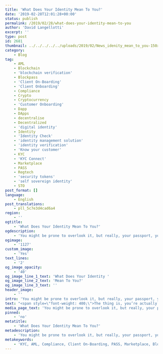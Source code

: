 ```yaml
---
title: 'What Does Your Identity Mean To You?'
date: '2019-02-28T12:01:28+00:00'
status: publish
permalink: /2019/02/28/what-does-your-identity-mean-to-you
author: 'David Langellotti'
excerpt: ''
type: post
id: 2681
thumbnail: ../../../../../uploads/2019/02/News_idenity_mean_to_you-150x150.jpg
category:
    - Blog
tag:
    - AML
    - Blockchain
    - 'blockchain verification'
    - Blockpass
    - 'Client On-Boarding'
    - 'Client Onboarding'
    - Compliance
    - Crypto
    - Cryptocurrency
    - 'Customer Onboarding'
    - Dapp
    - DApps
    - decentralise
    - Decentralized
    - 'digital identity'
    - Identity
    - 'Identity Check'
    - 'identity management solution'
    - 'identity verification'
    - 'Know your customer'
    - KYC
    - 'KYC Connect'
    - Marketplace
    - PASS
    - Regtech
    - 'security tokens'
    - 'self sovereign identity'
    - STO
post_format: []
language:
    - English
post_translations:
    - pll_5c7e3d4cad6a4
region:
    - ''
ogtitle:
    - 'What Does Your Identity Mean To You?'
ogdescription:
    - 'You might be prone to overlook it, but really, your passport, your driver’s license, and your national ID card are pretty remarkable things. Let’s say you want to open a bank account. All you have to do is take one of these documents to a local branch and present it to an employee. Know if your up for another dose of a vaccine? Show your ID to a doctor and he’ll pull up your file.'
ogimage:
    - '1127'
custom_image:
    - 'Yes'
text_lines:
    - '2'
og_image_opacity:
    - '40'
og_image_line_1_text: 'What Does Your Identity '
og_image_line_2_text: 'Mean To You?'
og_image_line_3_text: ''
header_image:
    - ''
intro: 'You might be prone to overlook it, but really, your passport, your driver’s license, and your national ID card are pretty remarkable things. Let’s say you want to open a bank account. All you have to do is take one of these documents to a local branch and present it to an employee. Know if your up for another dose of a vaccine? Show your ID to a doctor and he’ll pull up your file.'
text: "<span style=\"font-weight: 400;\">The thing is, you’re actually in a very privileged position here. In fact,</span><a href=\"http://pubdocs.worldbank.org/en/21571460567481655/April-2016-ID4D-Strategic-RoadmapID4D.pdf\" target=\"_blank\" rel=\"noopener\"><em> more than one billion people alive today have no valid government-issued identity</em></a><i><span style=\"font-weight: 400;\">. </span></i><span style=\"font-weight: 400;\">An entire one-seventh of the world population cannot prove their identities to service providers - and this has sweeping implications. </span><span style=\"font-weight: 400;\">This article goes over just a few of them.</span>\r\n\r\n&nbsp;\r\n\r\n<b>Limited access to healthcare</b>\r\n\r\n<span style=\"font-weight: 400;\">We don’t often think about it, but our identities are absolutely essential to our medical care. In some ways, too, our medical care is essential to the establishment of our identities. </span>\r\n\r\n&nbsp;\r\n\r\n<span style=\"font-weight: 400;\">The very first medical care we receive, of course, is at our birth. A record of this - our birth certificate - lays the foundation for our identity. One of the major contributors to the massive amount of people without provable identities, however, is the fact that fifty percent of low- to mid-income countries have inadequate birth registration systems. </span>\r\n\r\n&nbsp;\r\n\r\n<span style=\"font-weight: 400;\">This is problematic because it leaves millions of children in anonymity until they hopefully get entered into the system at some future date. In the meantime, infant mortality rates increase, since any early health issues go unrecorded. </span>\r\n\r\n&nbsp;\r\n\r\n<span style=\"font-weight: 400;\">Another issue relating to identity in healthcare pertains to vaccination histories. For many vaccines - such as the </span><span style=\"font-weight: 400;\">diphtheria, tetanus and pertussis (DTP3) vaccine - three doses are required. In these cases, records must exist in order to contact patients who <a href=\"https://data.unicef.org/topic/child-health/immunization/\" target=\"_blank\" rel=\"noopener\">require their second or third dose</a></span><span style=\"font-weight: 400;\">. </span>\r\n\r\n&nbsp;\r\n\r\n<b>Financial Exclusion</b>\r\n\r\n<span style=\"font-weight: 400;\">Financial services are nearly universally regulated, requiring the customer to be able to prove who they are. In situations where people have no access to identity documents, financial exclusion is nearly always a given.</span>\r\n\r\n&nbsp;\r\n\r\n<span style=\"font-weight: 400;\">For example, without identity documents, it is simply not feasible to open a bank account. According to the World Bank - owing to a number of factors, including identification - <a href=\"https://globalfindex.worldbank.org/\" target=\"_blank\" rel=\"noopener\">31% of adults worldwide were unbanked as of 2017</a>.</span>\r\n\r\n&nbsp;\r\n\r\n<span style=\"font-weight: 400;\">This is a problem, of course, because it greatly stifles upward mobility. In countries that are still industrializing or developing, one of the key ways that people can improve their lives is by saving until they have enough capital to purchase a home, access education, or start a business. This becomes exceedingly difficult when those people have no ability to keep their money safe.</span>\r\n\r\n&nbsp;\r\n\r\n<span style=\"font-weight: 400;\">Aside from general banking, microloans, which have been shown to be highly effective in stimulating economic prosperity at a grassroots level in developing countries, are not possible without provable identities. Lenders want to be able to know they can track down their investments, while regulators know that lending environments are not sustainable without knowing the identities of borrowers.</span>\r\n\r\n&nbsp;\r\n\r\n<b>Political Exclusion</b>\r\n\r\n<span style=\"font-weight: 400;\">It is not uncommon for political parties to use citizens’ inability to obtain identity documents to their advantage and in many countries it is a legal requirement that a passport or ID be presented at the voting booth.</span>\r\n\r\n&nbsp;\r\n\r\n<span style=\"font-weight: 400;\">Even in many developed countries where the majority of people have identity documents - such as in the United States, certain vulnerable communities do not have adequate identification. This can leave millions of people disenfranchised and can result in radically undemocratic election results.</span>\r\n\r\n&nbsp;\r\n\r\n<b>What can be done?</b>\r\n\r\n<span style=\"font-weight: 400;\">Well, a lot of progress is actually being made. To learn more, check out another article on our blog - </span><a href=\"https://www.blockpass.org/2019/02/28/three-technologies-democratizing-identity/\" target=\"_blank\" rel=\"noopener\"><span style=\"font-weight: 400;\">Three Technologies Democratizing Identity</span></a>"
media_page_text: 'You might be prone to overlook it, but really, your passport, your driver’s license, and your national ID card are pretty remarkable things. Let’s say you want to open a bank account. All you have to do is take one of these documents to a local branch and present it to an employee. Know if your up for another dose of a vaccine? Show your ID to a doctor and he’ll pull up your file.'
pinned:
    - 'no'
metatitle:
    - 'What Does Your Identity Mean To You?'
metadescription:
    - 'You might be prone to overlook it, but really, your passport, your driver’s license, and your national ID card are pretty remarkable things. Let’s say you want to open a bank account. All you have to do is take one of these documents to a local branch and present it to an employee. Know if your up for another dose of a vaccine? Show your ID to a doctor and he’ll pull up your file.'
metakeywords:
    - 'KYC, AML, Compliance, Client On-Boarding, PASS, Marketplace, Blockpass, Identity, Identity Verification, Customer Onboarding, Digital identity, identity management solution, Identity Verification, Know your customer, regtech, security tokens, sto, blockchain verification, identity check, client onboarding, cryptocurrency, blockchain, crypto, KYC Connect, identity, self sovereign identity, decentralized, Dapp, Dapps, decentralise '
---
```

<!DOCTYPE html PUBLIC "-//W3C//DTD HTML 4.0 Transitional//EN" "http://www.w3.org/TR/REC-html40/loose.dtd">
<?xml encoding="UTF-8">
